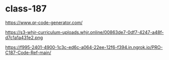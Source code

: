 # class-187
https://www.qr-code-generator.com/

https://s3-whjr-curriculum-uploads.whjr.online/00863de7-0df7-4247-a48f-d7c1a1a431e2.png

https://f995-2401-4900-1c3c-ed6c-a064-22ee-12f6-f394.in.ngrok.io/PRO-C187-Code-Ref-main/

